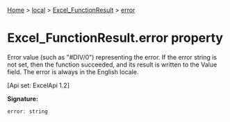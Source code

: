 [Home](./index) &gt; [local](local.md) &gt; [Excel\_FunctionResult](local.excel_functionresult.md) &gt; [error](local.excel_functionresult.error.md)

# Excel\_FunctionResult.error property

Error value (such as "\#DIV/0") representing the error. If the error string is not set, then the function succeeded, and its result is written to the Value field. The error is always in the English locale. 

 \[Api set: ExcelApi 1.2\]

**Signature:**
```javascript
error: string
```
